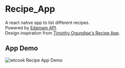 # Recipe_App

A react native app to list different recipes. \
Powered by [Edamam API](https://www.edamam.com/). \
Design inspiration from [Timothy Ogundipe's Recipe App](https://www.behance.net/gallery/102426989/Recipee-Food-Recipe-App?tracking_source=search_projects%7Crecipe&).

## App Demo
![wtcook Recipe App Demo](./AppDemo/RecipeDemo.gif)